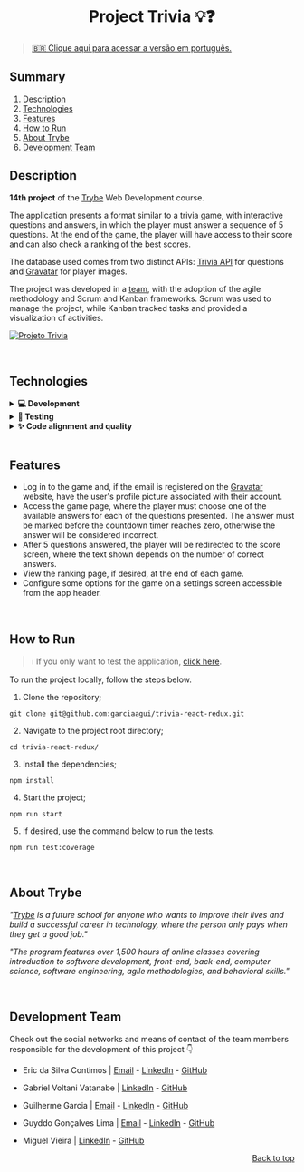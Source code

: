 <a name="readme-top"></a>

<h1 align="center">Project Trivia 💡❓</h1>

> [🇧🇷 Clique aqui para acessar a versão em português.](README_pt-br.md)

## Summary

<ol>
  <li><a href="#description">Description</a></li>
  <li><a href="#technologies">Technologies</a></li>
  <li><a href="#features">Features</a></li>
  <li><a href="#how-to-run">How to Run</a></li>
  <li><a href="#about-trybe">About Trybe</a></li>
  <li><a href="#development-team">Development Team</a></li>
</ol>

## Description

**14th project** of the [Trybe][trybe-site-url] Web Development course.

The application presents a format similar to a trivia game, with interactive questions and answers, in which the player must answer a sequence of 5 questions. At the end of the game, the player will have access to their score and can also check a ranking of the best scores.

The database used comes from two distinct APIs: [Trivia API](https://opentdb.com/api_config.php) for questions and [Gravatar](https://br.gravatar.com/site/implement/images/) for player images.

The project was developed in a <a href="#development-team">team</a>, with the adoption of the agile methodology and Scrum and Kanban frameworks. Scrum was used to manage the project, while Kanban tracked tasks and provided a visualization of activities.

[![Projeto Trivia][project-demo]][project-url]

<br/>

## Technologies

<details>
  <summary><strong>💻 Development </strong></summary><br />

- [HTML5][html5-url]
- [CSS3][css3-url]
- [JavaScript][javascript-url]
- [Bootstrap][bootstrap-url]
- [React.js][react-url]
- [React Router][react-router-url]
- [Redux][redux-url]

---

</details>

<details>
  <summary><strong>🧪 Testing </strong></summary><br />

- [Jest][jest-url]
- [React Testing Library][rtl-url]

---

</details>

<details>
  <summary><strong>✨ Code alignment and quality </strong></summary><br />

- [ESLint][eslint-url]
- [StyleLint][stylelint-url]

---

</details>

<br/>

## Features

<ul>
  <li>Log in to the game and, if the email is registered on the <a href="https://en.gravatar.com/">Gravatar</a> website, have the user's profile picture associated with their account.</li>
  <li>Access the game page, where the player must choose one of the available answers for each of the questions presented. The answer must be marked before the countdown timer reaches zero, otherwise the answer will be considered incorrect.</li>
  <li>After 5 questions answered, the player will be redirected to the score screen, where the text shown depends on the number of correct answers.</li>
  <li>View the ranking page, if desired, at the end of each game.</li>
  <li>Configure some options for the game on a settings screen accessible from the app header.</li>
</ul>

<br/>

## How to Run

> ℹ️ If you only want to test the application, [click here][project-url].

To run the project locally, follow the steps below.

1. Clone the repository;

```
git clone git@github.com:garciaagui/trivia-react-redux.git
```

2. Navigate to the project root directory;

```
cd trivia-react-redux/
```

3. Install the dependencies;

```
npm install
```

4. Start the project;

```
npm run start
```

5. If desired, use the command below to run the tests.

```
npm run test:coverage
```

<br/>

## About Trybe

_"[Trybe][trybe-site-url] is a future school for anyone who wants to improve their lives and build a successful career in technology, where the person only pays when they get a good job."_

_"The program features over 1,500 hours of online classes covering introduction to software development, front-end, back-end, computer science, software engineering, agile methodologies, and behavioral skills."_

<br/>

## Development Team

Check out the social networks and means of contact of the team members responsible for the development of this project 👇

- Eric da Silva Contimos | [Email][email-eric] - [LinkedIn][linkedin-eric] - [GitHub][github-eric]

- Gabriel Voltani Vatanabe | [LinkedIn][linkedin-gabriel] - [GitHub][github-gabriel]

- Guilherme Garcia | [Email][email-guilherme] - [LinkedIn][linkedin-guilherme] - [GitHub][github-guilherme]

- Guyddo Gonçalves Lima | [Email][email-guyddo] - [LinkedIn][linkedin-guyddo] - [GitHub][github-guyddo]

- Miguel Vieira | [LinkedIn][linkedin-miguel] - [GitHub][github-miguel]

<p align="right"><a href="#readme-top">Back to top</a></p>

<!-- MARKDOWN LINKS & IMAGES -->

[trybe-site-url]: https://www.betrybe.com/
[project-demo]: ./project-demo.gif
[project-url]: https://trivia-g5.vercel.app

<!-- Stacks URLs -->

[bootstrap-url]: https://getbootstrap.com/
[css3-url]: https://developer.mozilla.org/en-US/docs/Web/CSS
[eslint-url]: https://eslint.org/
[html5-url]: https://developer.mozilla.org/en-US/docs/Web/HTML
[javascript-url]: https://developer.mozilla.org/en-US/docs/Web/JavaScript
[jest-url]: https://jestjs.io/
[react-url]: https://reactjs.org/
[react-router-url]: https://reactrouter.com/en/main
[redux-url]: https://redux.js.org/
[rtl-url]: https://testing-library.com/docs/react-testing-library/intro/
[stylelint-url]: https://stylelint.io/

<!-- Contact Badges -->

[gmail-badge]: https://img.shields.io/badge/Gmail-D14836?style=for-the-badge&logo=gmail&logoColor=white
[linkedin-badge]: https://img.shields.io/badge/LinkedIn-0077B5?style=for-the-badge&logo=linkedin&logoColor=white
[github-badge]: https://img.shields.io/badge/GitHub-100000?style=for-the-badge&logo=github&logoColor=white
[instagram-badge]: https://img.shields.io/badge/Instagram-E4405F?style=for-the-badge&logo=instagram&logoColor=white

<!-- Contact URLs -->

[email-eric]: mailto:ericdasilva0@gmail.com
[linkedin-eric]: https://www.linkedin.com/in/eric-contimos/
[github-eric]: https://github.com/Eric-html
[linkedin-gabriel]: https://www.linkedin.com/in/gabrielvoltani/
[github-gabriel]: https://github.com/gabrielvoltani
[email-guilherme]: mailto:garciaguig@gmail.com
[linkedin-guilherme]: https://www.linkedin.com/in/garciaagui/
[github-guilherme]: https://github.com/garciaagui
[linkedin-miguel]: https://www.linkedin.com/in/miguel-vieira015/
[github-miguel]: https://github.com/mjggel
[email-guyddo]: mailto:guyddogl@gmail.com
[linkedin-guyddo]: https://www.linkedin.com/in/guyddogl/
[github-guyddo]: https://github.com/guyddogl
